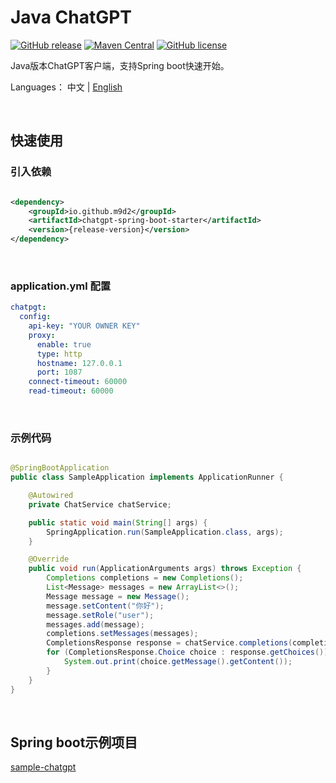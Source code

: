 # Java ChatGPT

[![GitHub release](https://img.shields.io/github/v/release/m9d2/chatgpt)](https://github.com/m9d2/chatgpt/releases)
[![Maven Central](https://img.shields.io/maven-central/v/cn.m9d2.chatgpt/chatgpt)](https://mvnrepository.com/artifact/cn.m9d2.chatgpt/chatgpt)
[![GitHub license](https://img.shields.io/github/license/m9d2/chatgpt)](https://github.com/m9d2/chatgpt/blob/main/LICENSE)

Java版本ChatGPT客户端，支持Spring boot快速开始。

Languages： 中文 | [English](README.md)

&nbsp;

## 快速使用

### 引入依赖

```xml

<dependency>
    <groupId>io.github.m9d2</groupId>
    <artifactId>chatgpt-spring-boot-starter</artifactId>
    <version>{release-version}</version>
</dependency>
```

&nbsp;

### application.yml 配置

```yaml
chatpgt:
  config:
    api-key: "YOUR OWNER KEY"
    proxy:
      enable: true
      type: http
      hostname: 127.0.0.1
      port: 1087
    connect-timeout: 60000
    read-timeout: 60000
```

&nbsp;

### 示例代码

```java

@SpringBootApplication
public class SampleApplication implements ApplicationRunner {

    @Autowired
    private ChatService chatService;

    public static void main(String[] args) {
        SpringApplication.run(SampleApplication.class, args);
    }

    @Override
    public void run(ApplicationArguments args) throws Exception {
        Completions completions = new Completions();
        List<Message> messages = new ArrayList<>();
        Message message = new Message();
        message.setContent("你好");
        message.setRole("user");
        messages.add(message);
        completions.setMessages(messages);
        CompletionsResponse response = chatService.completions(completions);
        for (CompletionsResponse.Choice choice : response.getChoices()) {
            System.out.print(choice.getMessage().getContent());
        }
    }
}
```

&nbsp;

## Spring boot示例项目

[sample-chatgpt](https://github.com/m9d2/sample-chatgpt)
